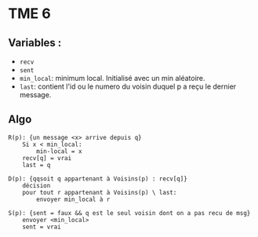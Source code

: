 # TME 6

## Variables :

- `recv`
- `sent`
- `min_local`: minimum local. Initialisé avec un min aléatoire.
- `last`: contient l'id ou le numero du voisin duquel p a reçu le dernier message.


## Algo

```
R(p): {un message <x> arrive depuis q}
    Si x < min_local:
        min-local = x
    recv[q] = vrai
    last = q

D(p): {qqsoit q appartenant à Voisins(p) : recv[q]}
    décision
    pour tout r appartenant à Voisins(p) \ last:
        envoyer min_local à r

S(p): {sent = faux && q est le seul voisin dont on a pas recu de msg}
    envoyer <min_local>
    sent = vrai
```